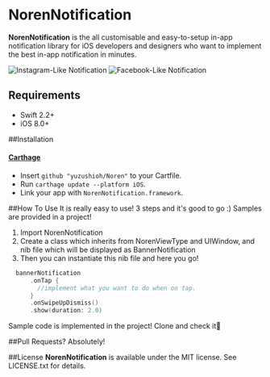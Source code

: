 # NorenNotification
__NorenNotification__ is the all customisable and easy-to-setup in-app notification library for iOS developers and designers
who want to implement the best in-app notification in minutes.

![Instagram-Like Notification](http://i.imgur.com/5jlpTL0.png, "サンプル画像")
![Facebook-Like Notification](http://i.imgur.com/Mj5yHrU.png, "サンプル画像2")

## Requirements

- Swift 2.2+
- iOS 8.0+

##Installation
#### [Carthage](https://github.com/Carthage/Carthage)

- Insert `github "yuzushioh/Noren"` to your Cartfile.
- Run `carthage update --platform iOS`.
- Link your app with `NorenNotification.framework`.

##How To Use
It is really easy to use! 3 steps and it's good to go :)
Samples are provided in a project!

1. Import NorenNotification
2. Create a class which inherits from NorenViewType and UIWindow, and nib file which will be displayed as BannerNotification
3. Then you can instantiate this nib file and here you go!
```swift
  bannerNotification 
      .onTap {
        //implement what you want to do when on tap.
      }
      .onSwipeUpDismiss()
      .show(duration: 2.0)
```

Sample code is implemented in the project! Clone and check it🙋

##Pull Requests?
Absolutely!

##License
__NorenNotification__ is available under the MIT license. See LICENSE.txt for details.
